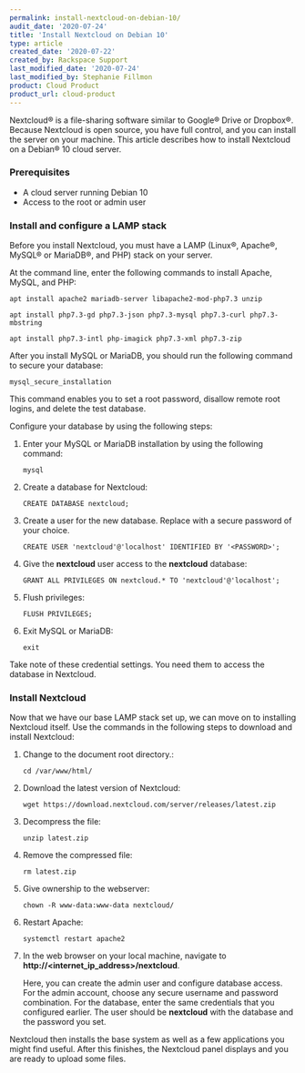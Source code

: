 ```yaml
---
permalink: install-nextcloud-on-debian-10/
audit_date: '2020-07-24'
title: 'Install Nextcloud on Debian 10'
type: article
created_date: '2020-07-22'
created_by: Rackspace Support
last_modified_date: '2020-07-24'
last_modified_by: Stephanie Fillmon
product: Cloud Product
product_url: cloud-product
---
```


Nextcloud&reg; is a file-sharing software similar to Google&reg; Drive or Dropbox&reg;. Because Nextcloud
is open source, you have full control, and you can install the server on your machine. This article
describes how to install Nextcloud on a Debian&reg; 10 cloud server.

### Prerequisites

- A cloud server running Debian 10
- Access to the root or admin user

### Install and configure a LAMP stack

Before you install Nextcloud, you must have a LAMP (Linux&reg;, Apache&reg;, MySQL&reg; or MariaDB&reg;, and PHP) stack on your server.

At the command line, enter the following commands to install Apache, MySQL, and PHP:

    apt install apache2 mariadb-server libapache2-mod-php7.3 unzip

    apt install php7.3-gd php7.3-json php7.3-mysql php7.3-curl php7.3-mbstring

    apt install php7.3-intl php-imagick php7.3-xml php7.3-zip


After you install MySQL or MariaDB, you should run the following command to secure your database:

    mysql_secure_installation


This command enables you to set a root password, disallow remote root logins, and delete the test database.

Configure your database by using the following steps:

1. Enter your MySQL or MariaDB installation by using the following command:

       mysql

2. Create a database for Nextcloud:

       CREATE DATABASE nextcloud;

3. Create a user for the new database. Replace <PASSWORD> with a secure password of your choice.

       CREATE USER 'nextcloud'@'localhost' IDENTIFIED BY '<PASSWORD>';

4. Give the **nextcloud** user access to the **nextcloud** database:

       GRANT ALL PRIVILEGES ON nextcloud.* TO 'nextcloud'@'localhost';

5. Flush privileges:

       FLUSH PRIVILEGES;

6. Exit MySQL or MariaDB:

       exit

Take note of these credential settings. You need them to access the database in Nextcloud.

### Install Nextcloud

Now that we have our base LAMP stack set up, we can move on to installing Nextcloud itself.
Use the commands in the following steps to download and install Nextcloud:

1. Change to the document root directory.:

       cd /var/www/html/

2. Download the latest version of Nextcloud:

       wget https://download.nextcloud.com/server/releases/latest.zip

3. Decompress the file:

       unzip latest.zip

4. Remove the compressed file:

       rm latest.zip

5. Give ownership to the webserver:

       chown -R www-data:www-data nextcloud/

6. Restart Apache:

       systemctl restart apache2

7. In the web browser on your local machine, navigate to **http://<internet_ip_address>/nextcloud**.

   Here, you can create the admin user and configure database access. For the admin
   account, choose any secure username and password combination. For the database, enter the same
   credentials that you configured earlier. The user should be **nextcloud** with the database and the
   password you set.

Nextcloud then installs the base system as well as a few applications you might find useful. After this
finishes, the Nextcloud panel displays and you are ready to upload some files.

